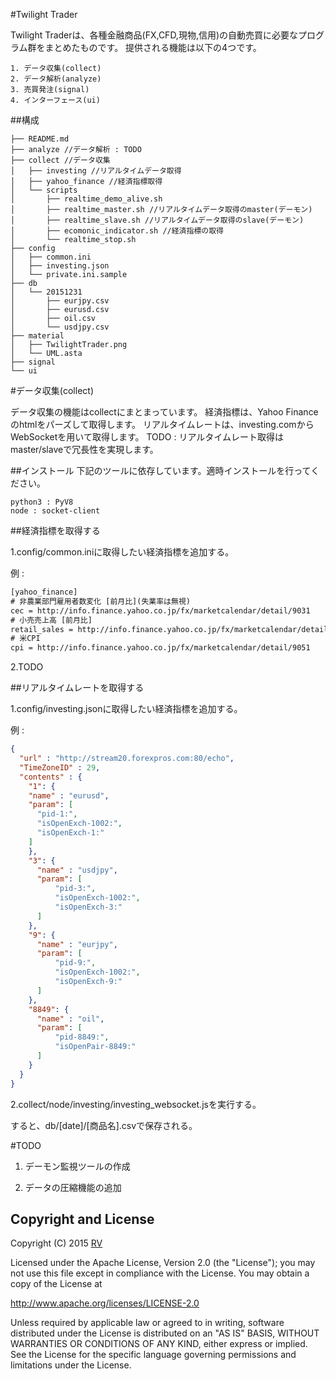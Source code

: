 #Twilight Trader

Twilight Traderは、各種金融商品(FX,CFD,現物,信用)の自動売買に必要なプログラム群をまとめたものです。
提供される機能は以下の4つです。

	1. データ収集(collect)
	2. データ解析(analyze)
	3. 売買発注(signal)
	4. インターフェース(ui)

##構成

	├── README.md
	├── analyze //データ解析 : TODO
	├── collect //データ収集
	│   ├── investing //リアルタイムデータ取得
	│   ├── yahoo_finance //経済指標取得
	│   └── scripts
	│       ├── realtime_demo_alive.sh
	│       ├── realtime_master.sh //リアルタイムデータ取得のmaster(デーモン)
	│       ├── realtime_slave.sh //リアルタイムデータ取得のslave(デーモン)
	│       ├── ecomonic_indicator.sh //経済指標の取得
	│       └── realtime_stop.sh
	├── config
	│   ├── common.ini
	│   ├── investing.json
	│   └── private.ini.sample
	├── db
	│   └── 20151231
	│       ├── eurjpy.csv
	│       ├── eurusd.csv
	│       ├── oil.csv
	│       └── usdjpy.csv
	├── material
	│   ├── TwilightTrader.png
	│   └── UML.asta
	├── signal
	└── ui

#データ収集(collect)

データ収集の機能はcollectにまとまっています。
経済指標は、Yahoo Financeのhtmlをパーズして取得します。
リアルタイムレートは、investing.comからWebSocketを用いて取得します。
TODO : リアルタイムレート取得はmaster/slaveで冗長性を実現します。

##インストール
下記のツールに依存しています。適時インストールを行ってください。

	python3 : PyV8
	node : socket-client

##経済指標を取得する

1.config/common.iniに取得したい経済指標を追加する。

例 : 

```xml
[yahoo_finance]
# 非農業部門雇用者数変化 [前月比](失業率は無視)
cec = http://info.finance.yahoo.co.jp/fx/marketcalendar/detail/9031
# 小売売上高 [前月比]
retail_sales = http://info.finance.yahoo.co.jp/fx/marketcalendar/detail/9041
# 米CPI
cpi = http://info.finance.yahoo.co.jp/fx/marketcalendar/detail/9051
```

2.TODO

##リアルタイムレートを取得する

1.config/investing.jsonに取得したい経済指標を追加する。

例 : 

```json
{
  "url" : "http://stream20.forexpros.com:80/echo",
  "TimeZoneID" : 29,
  "contents" : {
    "1": {
    "name" : "eurusd",
    "param": [
      "pid-1:",
      "isOpenExch-1002:",
      "isOpenExch-1:"
    ]
    },
    "3": {
      "name" : "usdjpy",
      "param": [
          "pid-3:",
          "isOpenExch-1002:", 
          "isOpenExch-3:"
      ]
    },
    "9": {
      "name" : "eurjpy",
      "param": [
          "pid-9:", 
          "isOpenExch-1002:", 
          "isOpenExch-9:"
      ]
    },
    "8849": {
      "name" : "oil",
      "param": [
          "pid-8849:",
          "isOpenPair-8849:" 
      ]
    }
  }
}
```

2.collect/node/investing/investing_websocket.jsを実行する。

すると、db/[date]/[商品名].csvで保存される。

#TODO

1. デーモン監視ツールの作成

2. データの圧縮機能の追加


Copyright and License
---------------------

Copyright (C) 2015 [RV](http://asserter.net) 


Licensed under the Apache License, Version 2.0 (the "License");
you may not use this file except in compliance with the License.
You may obtain a copy of the License at

  http://www.apache.org/licenses/LICENSE-2.0

Unless required by applicable law or agreed to in writing, software
distributed under the License is distributed on an "AS IS" BASIS,
WITHOUT WARRANTIES OR CONDITIONS OF ANY KIND, either express or implied.
See the License for the specific language governing permissions and
limitations under the License.